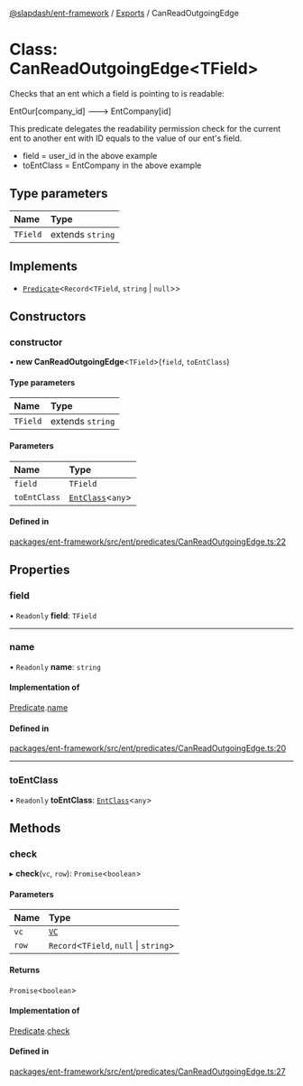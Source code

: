 [@slapdash/ent-framework](../README.md) / [Exports](../modules.md) / CanReadOutgoingEdge

# Class: CanReadOutgoingEdge<TField\>

Checks that an ent which a field is pointing to is readable:

EntOur[company_id] ---> EntCompany[id]

This predicate delegates the readability permission check for the current ent
to another ent with ID equals to the value of our ent's field.

- field = user_id in the above example
- toEntClass = EntCompany in the above example

## Type parameters

| Name | Type |
| :------ | :------ |
| `TField` | extends `string` |

## Implements

- [`Predicate`](../interfaces/Predicate.md)<`Record`<`TField`, `string` \| ``null``\>\>

## Constructors

### constructor

• **new CanReadOutgoingEdge**<`TField`\>(`field`, `toEntClass`)

#### Type parameters

| Name | Type |
| :------ | :------ |
| `TField` | extends `string` |

#### Parameters

| Name | Type |
| :------ | :------ |
| `field` | `TField` |
| `toEntClass` | [`EntClass`](../interfaces/EntClass.md)<`any`\> |

#### Defined in

[packages/ent-framework/src/ent/predicates/CanReadOutgoingEdge.ts:22](https://github.com/time-loop/slapdash/blob/master/packages/ent-framework/src/ent/predicates/CanReadOutgoingEdge.ts#L22)

## Properties

### field

• `Readonly` **field**: `TField`

___

### name

• `Readonly` **name**: `string`

#### Implementation of

[Predicate](../interfaces/Predicate.md).[name](../interfaces/Predicate.md#name)

#### Defined in

[packages/ent-framework/src/ent/predicates/CanReadOutgoingEdge.ts:20](https://github.com/time-loop/slapdash/blob/master/packages/ent-framework/src/ent/predicates/CanReadOutgoingEdge.ts#L20)

___

### toEntClass

• `Readonly` **toEntClass**: [`EntClass`](../interfaces/EntClass.md)<`any`\>

## Methods

### check

▸ **check**(`vc`, `row`): `Promise`<`boolean`\>

#### Parameters

| Name | Type |
| :------ | :------ |
| `vc` | [`VC`](VC.md) |
| `row` | `Record`<`TField`, ``null`` \| `string`\> |

#### Returns

`Promise`<`boolean`\>

#### Implementation of

[Predicate](../interfaces/Predicate.md).[check](../interfaces/Predicate.md#check)

#### Defined in

[packages/ent-framework/src/ent/predicates/CanReadOutgoingEdge.ts:27](https://github.com/time-loop/slapdash/blob/master/packages/ent-framework/src/ent/predicates/CanReadOutgoingEdge.ts#L27)
